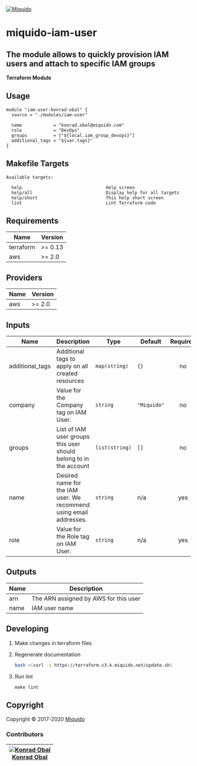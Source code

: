 <!-- This file was automatically generated by the `build-harness`. Make all changes to `README.yaml` and run `make readme` to rebuild this file. -->
[![Miquido][logo]](https://www.miquido.com/)

# miquido-iam-user
The module allows to quickly provision IAM users and attach to specific IAM groups
---
**Terraform Module**
## Usage

```hcl
module "iam-user-konrad-obal" {
  source = "./modules/iam-user"

  name            = "konrad.obal@miquido.com"
  role            = "DevOps"
  groups          = ["${local.iam_group_devops}"]
  additional_tags = "${var.tags}"
}
```
<!-- markdownlint-disable -->
## Makefile Targets
```text
Available targets:

  help                                Help screen
  help/all                            Display help for all targets
  help/short                          This help short screen
  lint                                Lint Terraform code

```
<!-- markdownlint-restore -->
<!-- markdownlint-disable -->
## Requirements

| Name | Version |
|------|---------|
| terraform | >= 0.13 |
| aws | >= 2.0 |

## Providers

| Name | Version |
|------|---------|
| aws | >= 2.0 |

## Inputs

| Name | Description | Type | Default | Required |
|------|-------------|------|---------|:--------:|
| additional\_tags | Additional tags to apply on all created resources | `map(string)` | `{}` | no |
| company | Value for the Company tag on IAM User. | `string` | `"Miquido"` | no |
| groups | List of IAM user groups this user should belong to in the account | `list(string)` | `[]` | no |
| name | Desired name for the IAM user. We recommend using email addresses. | `string` | n/a | yes |
| role | Value for the Role tag on IAM User. | `string` | n/a | yes |

## Outputs

| Name | Description |
|------|-------------|
| arn | The ARN assigned by AWS for this user |
| name | IAM user name |

<!-- markdownlint-restore -->


## Developing

1. Make changes in terraform files

2. Regenerate documentation

    ```bash
    bash <(curl -s https://terraform.s3.k.miquido.net/update.sh)
    ```

3. Run lint

    ```
    make lint
    ```

## Copyright

Copyright © 2017-2020 [Miquido](https://miquido.com)



### Contributors

|  [![Konrad Obal][k911_avatar]][k911_homepage]<br/>[Konrad Obal][k911_homepage] |
|---|

  [k911_homepage]: https://github.com/k911
  [k911_avatar]: https://github.com/k911.png?size=150



  [logo]: https://www.miquido.com/img/logos/logo__miquido.svg
  [website]: https://www.miquido.com/
  [gitlab]: https://gitlab.com/miquido
  [github]: https://github.com/miquido
  [bitbucket]: https://bitbucket.org/miquido

